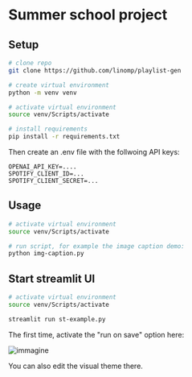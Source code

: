 # Summer school project

## Setup

```bash
# clone repo
git clone https://github.com/linomp/playlist-gen

# create virtual environment
python -m venv venv

# activate virtual environment
source venv/Scripts/activate

# install requirements
pip install -r requirements.txt
```

Then create an .env file with the follwoing API keys:

```
OPENAI_API_KEY=....
SPOTIFY_CLIENT_ID=...
SPOTIFY_CLIENT_SECRET=...
```

## Usage

```bash
# activate virtual environment
source venv/Scripts/activate

# run script, for example the image caption demo:
python img-caption.py
```

## Start streamlit UI

```bash
# activate virtual environment
source venv/Scripts/activate

streamlit run st-example.py
```

The first time, activate the "run on save" option here:

![immagine](https://github.com/VIVES-project/playlist-gen/assets/40581019/d7085403-7c85-4871-8684-d2441259bf3f)

You can also edit the visual theme there.
